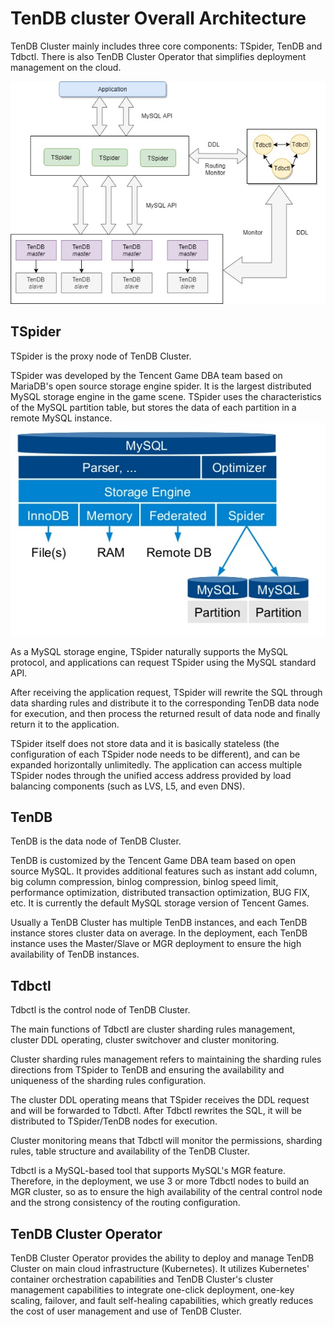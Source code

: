 # TenDB cluster Overall Architecture  
TenDB Cluster mainly includes three core components: TSpider, TenDB and Tdbctl.
There is also TenDB Cluster Operator that simplifies deployment management on the cloud.

![pic](./pic/ar1.jpg)

## TSpider
TSpider is the proxy node of TenDB Cluster.   

TSpider was developed by the Tencent Game DBA team based on MariaDB's open source storage engine spider. It is the largest distributed MySQL storage engine in the game scene. TSpider uses the characteristics of the MySQL partition table, but stores the data of each partition in a remote MySQL instance.   
![pic](./pic/spider.png)

As a MySQL storage engine, TSpider naturally supports the MySQL protocol, and applications can request TSpider using the MySQL standard API.   

After receiving  the application request, TSpider will rewrite the SQL through data sharding rules and distribute it to the corresponding TenDB data node for execution, and then process the returned result of data node and finally return it to the application.

TSpider itself does not store data and it is basically stateless (the configuration of each TSpider node needs to be different), and can be expanded horizontally unlimitedly. The application can access multiple TSpider nodes through the unified access address provided by load balancing components (such as LVS, L5, and even DNS).

## TenDB
TenDB is the data node of TenDB Cluster.   

TenDB is customized by the Tencent Game DBA team based on open source MySQL. It provides additional features such as instant add column, big column compression, binlog compression, binlog speed limit, performance optimization, distributed transaction optimization, BUG FIX, etc. It is currently the default MySQL storage version of Tencent Games.

Usually a TenDB Cluster has multiple TenDB instances, and each TenDB instance stores cluster data on average. In the deployment, each TenDB instance uses the Master/Slave or MGR deployment to ensure the high availability of TenDB instances.

## Tdbctl
Tdbctl is the control node of TenDB Cluster.

The main functions of Tdbctl are cluster sharding rules management, cluster DDL operating, cluster switchover and cluster monitoring.

Cluster sharding rules management refers to maintaining the sharding rules directions from TSpider to TenDB and ensuring the availability and uniqueness of the sharding rules configuration.

The cluster DDL operating means that TSpider receives the DDL request and will be forwarded to Tdbctl. After Tdbctl rewrites the SQL, it will be distributed to TSpider/TenDB nodes for execution.

Cluster monitoring means that Tdbctl will monitor the permissions, sharding rules, table structure and availability of the TenDB Cluster.

Tdbctl is a MySQL-based tool that supports MySQL's MGR feature.
Therefore, in the deployment, we use 3 or more Tdbctl nodes to build an MGR cluster, so as to ensure the high availability of the central control node and the strong consistency of the routing configuration.

## TenDB Cluster Operator
TenDB Cluster Operator provides the ability to deploy and manage TenDB Cluster on main cloud infrastructure (Kubernetes). It utilizes Kubernetes' container orchestration capabilities and TenDB Cluster's cluster management capabilities to integrate one-click deployment, one-key scaling, failover, and fault self-healing capabilities, which greatly reduces the cost of user management and use of TenDB Cluster.

